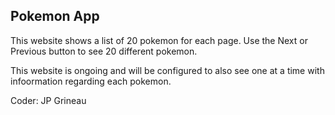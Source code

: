 ## Pokemon App

This website shows a list of 20 pokemon for each page. Use the Next or Previous button to see 20 different pokemon.

This website is ongoing and will be configured to also see one at a time with infoormation regarding each pokemon.

Coder: JP Grineau
